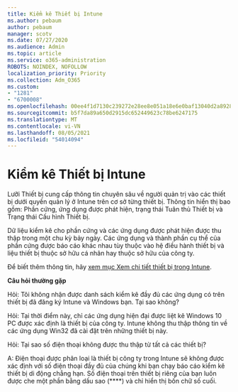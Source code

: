 ```yaml
---
title: Kiểm kê Thiết bị Intune
ms.author: pebaum
author: pebaum
manager: scotv
ms.date: 07/27/2020
ms.audience: Admin
ms.topic: article
ms.service: o365-administration
ROBOTS: NOINDEX, NOFOLLOW
localization_priority: Priority
ms.collection: Adm_O365
ms.custom:
- "1281"
- "6700008"
ms.openlocfilehash: 00ee4f1d7130c239272e28ee8e051a18e6e0baf13040d2a892866be5900adfaf
ms.sourcegitcommit: b5f7da89a650d2915dc652449623c78be6247175
ms.translationtype: MT
ms.contentlocale: vi-VN
ms.lasthandoff: 08/05/2021
ms.locfileid: "54014094"
---
```

# <a name="intune-device-inventory"></a>Kiểm kê Thiết bị Intune

Lưỡi Thiết bị cung cấp thông tin chuyên sâu về người quản trị vào các thiết bị dưới quyền quản lý ở Intune trên cơ sở từng thiết bị. Thông tin hiển thị bao gồm: Phần cứng, ứng dụng được phát hiện, trạng thái Tuân thủ Thiết bị và Trạng thái Cấu hình Thiết bị.

Dữ liệu kiểm kê cho phần cứng và các ứng dụng được phát hiện được thu thập trong một chu kỳ bảy ngày. Các ứng dụng và thành phần cụ thể của phần cứng được báo cáo khác nhau tùy thuộc vào hệ điều hành thiết bị và liệu thiết bị thuộc sở hữu cá nhân hay thuộc sở hữu của công ty.

Để biết thêm thông tin, hãy [xem mục Xem chi tiết thiết bị trong Intune](https://docs.microsoft.com/intune/device-inventory).

**Câu hỏi thường gặp**

Hỏi: Tôi không nhận được danh sách kiểm kê đầy đủ các ứng dụng có trên thiết bị đã đăng ký Intune và Windows bạn. Tại sao không?

Hỏi: Tại thời điểm này, chỉ các ứng dụng hiện đại được liệt kê Windows 10 PC được xác định là thiết bị của công ty. Intune không thu thập thông tin về các ứng dụng Win32 đã cài đặt trên những thiết bị này.

Hỏi: Tại sao số điện thoại không được thu thập từ tất cả các thiết bị?

A: Điện thoại được phân loại là thiết bị công ty trong Intune sẽ không được xác định với số điện thoại đầy đủ của chúng khi bạn chạy báo cáo kiểm kê thiết bị di động chẳng hạn. Số điện thoại trên thiết bị riêng của bạn luôn được che một phần bằng dấu sao (****) và chỉ hiển thị bốn chữ số cuối.